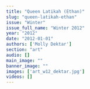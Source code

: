 ```yaml
---
title: "Queen Latikah (Ethan)"
slug: "queen-latikah-ethan"
issue: "Winter"
issue_full_name: "Winter 2012"
year: "2012"
date: "2012-01-01"
authors: ['Molly Dektar']
section: "art"
audio: []
main_image: ""
banner_image: ""
images: ['art_w12_dektar.jpg']
videos: []
---
```

